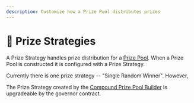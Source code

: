 ```yaml
---
description: Customize how a Prize Pool distributes prizes
---
```


# 💸 Prize Strategies

A Prize Strategy handles prize distribution for a [Prize Pool](../prize-pool/).  When a Prize Pool is constructed it is configured with a Prize Strategy.  

Currently there is one prize strategy -- "Single Random Winner". However, 

The Prize Strategy created by the [Compound Prize Pool Builder](../builders/) is upgradeable by the governor contract. 



